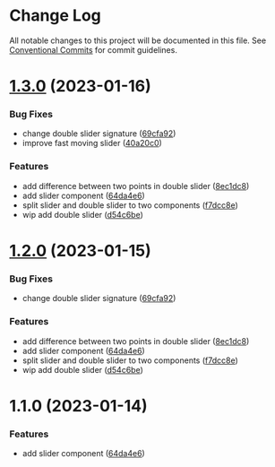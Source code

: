 # Change Log

All notable changes to this project will be documented in this file.
See [Conventional Commits](https://conventionalcommits.org) for commit guidelines.

# [1.3.0](https://github.com/SergeyBondar93/liba/compare/@cheaaa/slider@1.2.0...@cheaaa/slider@1.3.0) (2023-01-16)


### Bug Fixes

* change double slider signature ([69cfa92](https://github.com/SergeyBondar93/liba/commit/69cfa9235674ed7ad2d713a7a805d41c5575be5b))
* improve fast moving slider ([40a20c0](https://github.com/SergeyBondar93/liba/commit/40a20c0ba6320f9af461e66c91720eb57a8b20d5))


### Features

* add difference between two points in double slider ([8ec1dc8](https://github.com/SergeyBondar93/liba/commit/8ec1dc8b3e336a6b2eef34bdfad6a1e9969540ea))
* add slider component ([64da4e6](https://github.com/SergeyBondar93/liba/commit/64da4e6d0136f18e4b63eca3abbb0d79081a3865))
* split slider and double slider to two components ([f7dcc8e](https://github.com/SergeyBondar93/liba/commit/f7dcc8e796dd0d5cfeee838cf4650ee52b277d8f))
* wip add double slider ([d54c6be](https://github.com/SergeyBondar93/liba/commit/d54c6be16adbb9dfec71ecb3b4c12d283d0d0769))





# [1.2.0](https://github.com/SergeyBondar93/liba/compare/@cheaaa/slider@1.1.0...@cheaaa/slider@1.2.0) (2023-01-15)


### Bug Fixes

* change double slider signature ([69cfa92](https://github.com/SergeyBondar93/liba/commit/69cfa9235674ed7ad2d713a7a805d41c5575be5b))


### Features

* add difference between two points in double slider ([8ec1dc8](https://github.com/SergeyBondar93/liba/commit/8ec1dc8b3e336a6b2eef34bdfad6a1e9969540ea))
* add slider component ([64da4e6](https://github.com/SergeyBondar93/liba/commit/64da4e6d0136f18e4b63eca3abbb0d79081a3865))
* split slider and double slider to two components ([f7dcc8e](https://github.com/SergeyBondar93/liba/commit/f7dcc8e796dd0d5cfeee838cf4650ee52b277d8f))
* wip add double slider ([d54c6be](https://github.com/SergeyBondar93/liba/commit/d54c6be16adbb9dfec71ecb3b4c12d283d0d0769))





# 1.1.0 (2023-01-14)


### Features

* add slider component ([64da4e6](https://github.com/SergeyBondar93/liba/commit/64da4e6d0136f18e4b63eca3abbb0d79081a3865))
